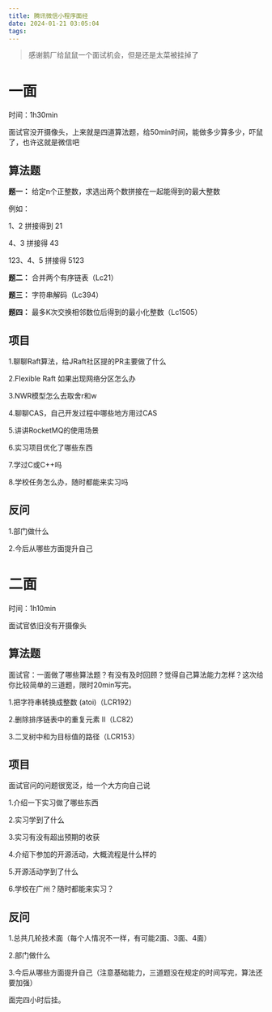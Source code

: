 ```yaml
---
title: 腾讯微信小程序面经
date: 2024-01-21 03:05:04
tags:
---
```


> 感谢鹅厂给鼠鼠一个面试机会，但是还是太菜被挂掉了

# 一面

时间：1h30min

面试官没开摄像头，上来就是四道算法题，给50min时间，能做多少算多少，吓鼠了，也许这就是微信吧

## 算法题
**题一：** 给定n个正整数，求选出两个数拼接在一起能得到的最大整数

例如：

1、2 拼接得到 21

4、3 拼接得 43

123、4、5 拼接得 5123

**题二：** 合并两个有序链表（Lc21）

**题三：** 字符串解码（Lc394）

**题四：** 最多K次交换相邻数位后得到的最小化整数（Lc1505）

## 项目
1.聊聊Raft算法，给JRaft社区提的PR主要做了什么

2.Flexible Raft 如果出现网络分区怎么办

3.NWR模型怎么去取舍r和w

4.聊聊CAS，自己开发过程中哪些地方用过CAS

5.讲讲RocketMQ的使用场景

6.实习项目优化了哪些东西

7.学过C或C++吗

8.学校任务怎么办，随时都能来实习吗

## 反问
1.部门做什么

2.今后从哪些方面提升自己

# 二面
时间：1h10min

面试官依旧没有开摄像头

## 算法题
面试官：一面做了哪些算法题？有没有及时回顾？觉得自己算法能力怎样？这次给你比较简单的三道题，限时20min写完。

1.把字符串转换成整数 (atoi)（LCR192）

2.删除排序链表中的重复元素 II（LC82）

3.二叉树中和为目标值的路径（LCR153）

## 项目
面试官问的问题很宽泛，给一个大方向自己说

1.介绍一下实习做了哪些东西

2.实习学到了什么

3.实习有没有超出预期的收获

4.介绍下参加的开源活动，大概流程是什么样的

5.开源活动学到了什么

6.学校在广州？随时都能来实习？

## 反问
1.总共几轮技术面（每个人情况不一样，有可能2面、3面、4面）

2.部门做什么

3.今后从哪些方面提升自己（注意基础能力，三道题没在规定的时间写完，算法还要加强）


面完四小时后挂。